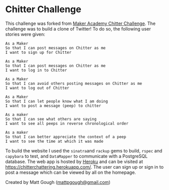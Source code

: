 Chitter Challenge
=================

This challenge was forked from [Maker Academy Chitter Challenge](https://github.com/makersacademy/chitter-challenge). The challenge was to build a clone of Twitter! To do so, the following user stories were given:

```
As a Maker
So that I can post messages on Chitter as me
I want to sign up for Chitter

As a Maker
So that I can post messages on Chitter as me
I want to log in to Chitter

As a Maker
So that I can avoid others posting messages on Chitter as me
I want to log out of Chitter

As a Maker
So that I can let people know what I am doing  
I want to post a message (peep) to chitter

As a maker
So that I can see what others are saying  
I want to see all peeps in reverse chronological order

As a maker
So that I can better appreciate the context of a peep
I want to see the time at which it was made

```
To build the website I used the ```sinatra```and ```rackup``` gems to build, ```rspec``` and ```capybara``` to test, and ```DataMapper``` to communicate with a PostgreSQL database. The web app is hosted by [Heroku](https://www.heroku.com/) and can be visited at https://chitterchattering.herokuapp.com/. The user can sign up or sign in to post a message which can be viewed by all on the homepage.

Created by Matt Gough (mattpgough@gmail.com)
